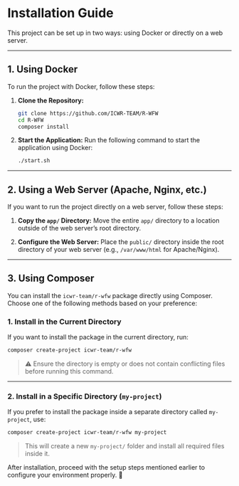 # **Installation Guide**

This project can be set up in two ways: using Docker or directly on a web server.

---

## 1. **Using Docker**

To run the project with Docker, follow these steps:

1. **Clone the Repository:**
   ```bash
   git clone https://github.com/ICWR-TEAM/R-WFW
   cd R-WFW
   composer install
   ```

2. **Start the Application:**
   Run the following command to start the application using Docker:
   ```bash
   ./start.sh
   ```

---

## 2. **Using a Web Server (Apache, Nginx, etc.)**

If you want to run the project directly on a web server, follow these steps:

1. **Copy the `app/` Directory:**
   Move the entire `app/` directory to a location outside of the web server’s root directory.

2. **Configure the Web Server:**
   Place the `public/` directory inside the root directory of your web server (e.g., `/var/www/html` for Apache/Nginx).

---

## **3. Using Composer**  

You can install the `icwr-team/r-wfw` package directly using Composer. Choose one of the following methods based on your preference:  

### **1. Install in the Current Directory**  
If you want to install the package in the current directory, run:  
```bash
composer create-project icwr-team/r-wfw
```  
> ⚠️ Ensure the directory is empty or does not contain conflicting files before running this command.  

---

### **2. Install in a Specific Directory (`my-project`)**  
If you prefer to install the package inside a separate directory called `my-project`, use:  
```bash
composer create-project icwr-team/r-wfw my-project
```  
> This will create a new `my-project/` folder and install all required files inside it.  

After installation, proceed with the setup steps mentioned earlier to configure your environment properly. 🚀
